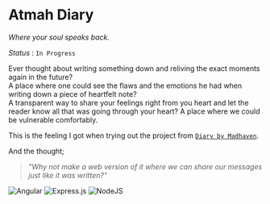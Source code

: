 # Atmah Diary

_Where your soul speaks back._

_Status_ : `In Progress`

Ever thought about writing something down and reliving the exact moments again in the future?  
A place where one could see the flaws and the emotions he had when writing down a piece of heartfelt note?  
A transparent way to share your feelings right from you heart and let the reader know all that was going through your heart? A place where we could be vulnerable comfortably.

This is the feeling I got when trying out the project from [`Diary by Madhaven`](https://github.com/madhaven/Diary).  

And the thought; 
> _"Why not make a web version of it where we can share our messages just like it was written?"_

![Angular](https://img.shields.io/badge/angular-%23DD0031.svg?style=for-the-badge&logo=angular&logoColor=white) ![Express.js](https://img.shields.io/badge/express.js-%23404d59.svg?style=for-the-badge&logo=express&logoColor=%2361DAFB) ![NodeJS](https://img.shields.io/badge/node.js-6DA55F?style=for-the-badge&logo=node.js&logoColor=white)
